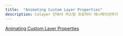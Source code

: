 ```yaml
---
title:  "Animating Custom Layer Properties"
description: Calayer 안에서 커스텀 프로퍼티 애니메이션하기
---
```


[Animating Custom Layer Properties]


[Animating Custom Layer Properties]: https://www.objc.io/issues/12-animations/animating-custom-layer-properties/